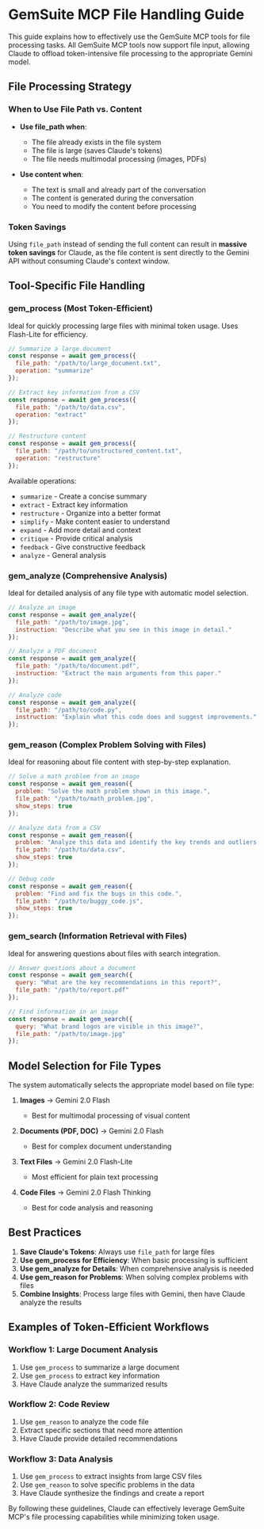 # GemSuite MCP File Handling Guide

This guide explains how to effectively use the GemSuite MCP tools for file processing tasks. All GemSuite MCP tools now support file input, allowing Claude to offload token-intensive file processing to the appropriate Gemini model.

## File Processing Strategy

### When to Use File Path vs. Content

- **Use file_path when**:
  - The file already exists in the file system
  - The file is large (saves Claude's tokens)
  - The file needs multimodal processing (images, PDFs)

- **Use content when**:
  - The text is small and already part of the conversation
  - The content is generated during the conversation
  - You need to modify the content before processing

### Token Savings

Using `file_path` instead of sending the full content can result in **massive token savings** for Claude, as the file content is sent directly to the Gemini API without consuming Claude's context window.

## Tool-Specific File Handling

### gem_process (Most Token-Efficient)

Ideal for quickly processing large files with minimal token usage. Uses Flash-Lite for efficiency.

```javascript
// Summarize a large document
const response = await gem_process({
  file_path: "/path/to/large_document.txt",
  operation: "summarize"
});

// Extract key information from a CSV
const response = await gem_process({
  file_path: "/path/to/data.csv",
  operation: "extract"
});

// Restructure content
const response = await gem_process({
  file_path: "/path/to/unstructured_content.txt",
  operation: "restructure"
});
```

Available operations:
- `summarize` - Create a concise summary
- `extract` - Extract key information
- `restructure` - Organize into a better format
- `simplify` - Make content easier to understand
- `expand` - Add more detail and context
- `critique` - Provide critical analysis
- `feedback` - Give constructive feedback
- `analyze` - General analysis

### gem_analyze (Comprehensive Analysis)

Ideal for detailed analysis of any file type with automatic model selection.

```javascript
// Analyze an image
const response = await gem_analyze({
  file_path: "/path/to/image.jpg",
  instruction: "Describe what you see in this image in detail."
});

// Analyze a PDF document
const response = await gem_analyze({
  file_path: "/path/to/document.pdf",
  instruction: "Extract the main arguments from this paper."
});

// Analyze code
const response = await gem_analyze({
  file_path: "/path/to/code.py",
  instruction: "Explain what this code does and suggest improvements."
});
```

### gem_reason (Complex Problem Solving with Files)

Ideal for reasoning about file content with step-by-step explanation.

```javascript
// Solve a math problem from an image
const response = await gem_reason({
  problem: "Solve the math problem shown in this image.",
  file_path: "/path/to/math_problem.jpg",
  show_steps: true
});

// Analyze data from a CSV
const response = await gem_reason({
  problem: "Analyze this data and identify the key trends and outliers.",
  file_path: "/path/to/data.csv",
  show_steps: true
});

// Debug code
const response = await gem_reason({
  problem: "Find and fix the bugs in this code.",
  file_path: "/path/to/buggy_code.js",
  show_steps: true
});
```

### gem_search (Information Retrieval with Files)

Ideal for answering questions about files with search integration.

```javascript
// Answer questions about a document
const response = await gem_search({
  query: "What are the key recommendations in this report?",
  file_path: "/path/to/report.pdf"
});

// Find information in an image
const response = await gem_search({
  query: "What brand logos are visible in this image?",
  file_path: "/path/to/image.jpg"
});
```

## Model Selection for File Types

The system automatically selects the appropriate model based on file type:

1. **Images** → Gemini 2.0 Flash
   - Best for multimodal processing of visual content

2. **Documents (PDF, DOC)** → Gemini 2.0 Flash
   - Best for complex document understanding

3. **Text Files** → Gemini 2.0 Flash-Lite
   - Most efficient for plain text processing

4. **Code Files** → Gemini 2.0 Flash Thinking
   - Best for code analysis and reasoning

## Best Practices

1. **Save Claude's Tokens**: Always use `file_path` for large files
2. **Use gem_process for Efficiency**: When basic processing is sufficient
3. **Use gem_analyze for Details**: When comprehensive analysis is needed
4. **Use gem_reason for Problems**: When solving complex problems with files
5. **Combine Insights**: Process large files with Gemini, then have Claude analyze the results

## Examples of Token-Efficient Workflows

### Workflow 1: Large Document Analysis

1. Use `gem_process` to summarize a large document
2. Use `gem_process` to extract key information
3. Have Claude analyze the summarized results

### Workflow 2: Code Review

1. Use `gem_reason` to analyze the code file
2. Extract specific sections that need more attention
3. Have Claude provide detailed recommendations

### Workflow 3: Data Analysis

1. Use `gem_process` to extract insights from large CSV files
2. Use `gem_reason` to solve specific problems in the data
3. Have Claude synthesize the findings and create a report

By following these guidelines, Claude can effectively leverage GemSuite MCP's file processing capabilities while minimizing token usage.

